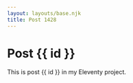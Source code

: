 ```yaml
---
layout: layouts/base.njk
title: Post 1428
---
```


# Post {{ id }}

This is post {{ id }} in my Eleventy project.
